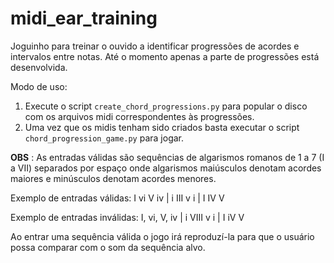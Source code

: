 # midi_ear_training
Joguinho para treinar o ouvido a identificar progressões de acordes e intervalos entre notas.
Até o momento apenas a parte de progressões está desenvolvida.

Modo de uso:
1) Execute o script `create_chord_progressions.py` para popular o disco com os arquivos midi correspondentes às progressões.
2) Uma vez que os midis tenham sido criados basta executar o script `chord_progression_game.py` para jogar.

**OBS** : As entradas válidas são sequências de algarismos romanos de 1 a 7 (I a VII) separados por espaço onde algarismos maiúsculos denotam acordes maiores e minúsculos denotam acordes menores.

Exemplo de entradas válidas: I vi V iv | i III v i | I IV V

Exemplo de entradas inválidas: I, vi, V, iv | i VIII v i | I iV V

Ao entrar uma sequência válida o jogo irá reproduzí-la para que o usuário possa comparar com o som da sequência alvo.
